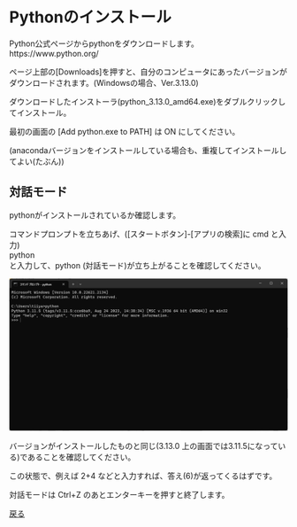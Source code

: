 # Pythonのインストール

<p>Python公式ページからpythonをダウンロードします。<br />https://www.python.org/</p>
<p>ページ上部の[Downloads]を押すと、自分のコンピュータにあったバージョンがダウンロードされます。(Windowsの場合、Ver.3.13.0)</p>
<p>ダウンロードしたインストーラ(python_3.13.0_amd64.exe)をダブルクリックしてインストール。</p>
<p>最初の画面の [Add python.exe to PATH] は ON にしてください。</p>
<p>(anacondaバージョンをインストールしている場合も、重複してインストールしてよい(たぶん))</p>

## 対話モード
<p>pythonがインストールされているか確認します。</p>
<p>コマンドプロンプトを立ちあげ、([スタートボタン]-[アプリの検索]に cmd と入力)<br />python<br />と入力して、python (対話モード)が立ち上がることを確認してください。</p>

<img src=https://github.com/tiiyama33/SPSI/blob/main/snapshots/2023-09-20.png>

<p>バージョンがインストールしたものと同じ(3.13.0 上の画面では3.11.5になっている)であることを確認してください。</p>
<p>この状態で、例えば 2+4 などと入力すれば、答え(6)が返ってくるはずです。</p>
<p>対話モードは Ctrl+Z のあとエンターキーを押すと終了します。</p>

[戻る](.)
